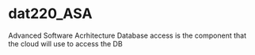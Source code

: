 # dat220_ASA
Advanced Software Acrhitecture Database access is the component that the cloud will use to access the DB
